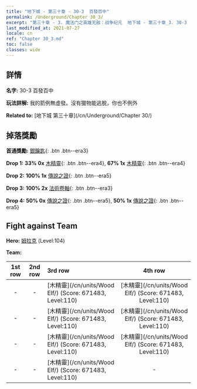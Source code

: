 ```yaml
---
title: "地下城 - 第三十章 - 30-3  百發百中"
permalink: /Underground/Chapter 30_3/
excerpt: "第三十章 - 3. 魔法门之英雄无敌：战争纪元  地下城 - 第三十章_3. 30-3  百發百中"
last_modified_at: 2021-07-27
locale: cn
ref: "Chapter 30_3.md"
toc: false
classes: wide
---
```


## 詳情

 **名字:** 30-3  百發百中

 **玩法詳解:**       我的箭例無虛發。沒有獵物能逃脫，你也不例外

 **Related to:** [地下城 第三十章](/cn/Underground/Chapter 30/)

## 掉落獎勵

 **首通獎勵:** [銀鑰匙](/cn/Items/con_693/){: .btn .btn--era3}

 **Drop 1:** **33% 0x** [木精靈](/cn/Items/unt_201/){: .btn .btn--era4}, **67% 1x** [木精靈](/cn/Items/unt_201/){: .btn .btn--era4}

 **Drop 2:** **100% 1x** [傳說之證](/cn/Items/mat_102/){: .btn .btn--era5}

 **Drop 3:** **100% 2x** [法術卷軸](/cn/Items/con_694/){: .btn .btn--era3}

 **Drop 4:** **50% 0x** [傳說之證](/cn/Items/mat_102/){: .btn .btn--era5}, **50% 1x** [傳說之證](/cn/Items/mat_102/){: .btn .btn--era5}


## Fight against Team
 **Hero:** [姆拉克](/cn/heroes/Mullich/) (Level:104)

 **Team:**


  | 1st row | 2nd row | 3rd row | 4th row |
  |:----:|:----:|:----|:----:|
  | - | - | [木精靈](/cn/units/Wood Elf/) (Score: 671483, Level:110)  | [木精靈](/cn/units/Wood Elf/) (Score: 671483, Level:110)  |
  | - | - | [木精靈](/cn/units/Wood Elf/) (Score: 671483, Level:110)  | [木精靈](/cn/units/Wood Elf/) (Score: 671483, Level:110)  |
  | - | - | [木精靈](/cn/units/Wood Elf/) (Score: 671483, Level:110)  | [木精靈](/cn/units/Wood Elf/) (Score: 671483, Level:110)  |
  | - | - | [木精靈](/cn/units/Wood Elf/) (Score: 671483, Level:110)  | - |


